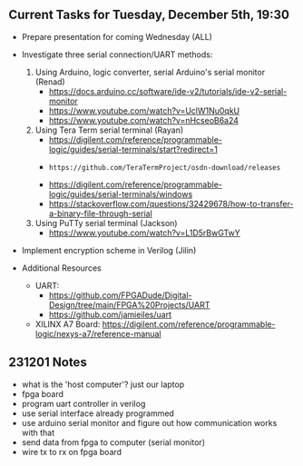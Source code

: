 ## Current Tasks for Tuesday, December 5th, 19:30
- Prepare presentation for coming Wednesday (ALL)
- Investigate three serial connection/UART methods:
    1. Using Arduino, logic converter, serial Arduino's serial monitor (Renad)
       - https://docs.arduino.cc/software/ide-v2/tutorials/ide-v2-serial-monitor
       - https://www.youtube.com/watch?v=UclW1Nu0qkU
       - https://www.youtube.com/watch?v=nHcseoB6a24
    2. Using Tera Term serial terminal (Rayan)
       - https://digilent.com/reference/programmable-logic/guides/serial-terminals/start?redirect=1
       -     https://github.com/TeraTermProject/osdn-download/releases
       - https://digilent.com/reference/programmable-logic/guides/serial-terminals/windows
       - https://stackoverflow.com/questions/32429678/how-to-transfer-a-binary-file-through-serial
    3. Using PuTTy serial terminal (Jackson)
        - https://www.youtube.com/watch?v=L1D5rBwGTwY
- Implement encryption scheme in Verilog (Jilin)

- Additional Resources
    - UART:
        - https://github.com/FPGADude/Digital-Design/tree/main/FPGA%20Projects/UART
        - https://github.com/jamieiles/uart
    - XILINX A7 Board: https://digilent.com/reference/programmable-logic/nexys-a7/reference-manual

## 231201 Notes
- what is the 'host computer'? just our laptop
- fpga board
- program uart controller in verilog
- use serial interface already programmed
- use arduino serial monitor and figure out how communication works with that
- send data from fpga to computer (serial monitor)
- wire tx to rx on fpga board
